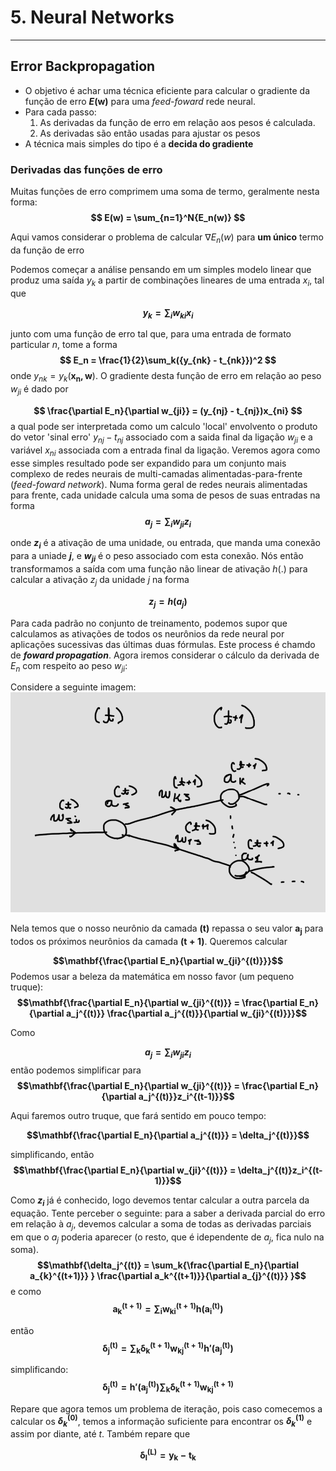 # 5. Neural Networks


---

## Error Backpropagation
- O objetivo é achar uma técnica eficiente para calcular o gradiente da função de erro **$E(\mathbf{w})$** para uma *feed-foward* rede neural.
- Para cada passo:
    1. As derivadas da função de erro em relação aos pesos é calculada.
    2. As derivadas são então usadas para ajustar os pesos 
- A técnica mais simples do tipo é a **decida do gradiente**


### Derivadas das funções de erro

Muitas funções de erro comprimem uma soma de termo, geralmente nesta forma:
**$$
E(w) = \sum_{n=1}^N{E_n(w)}
  $$**

Aqui vamos considerar o problema de calcular $\nabla E_n(w)$ para **um único** termo da função de erro

Podemos começar a análise pensando em um simples modelo linear que produz uma saída $y_k$ a partir de combinações lineares de uma entrada $x_i$, tal que

**$$
y_k = \sum_i{w_{ki}x_i}
  $$**

junto com uma função de erro tal que, para uma entrada de formato particular $n$, tome a forma 
**$$
E_n = \frac{1}{2}\sum_k({y_{nk} - t_{nk}})^2
  $$**
onde $y_{nk} = y_k(\mathbf{x_n,w} )$. O gradiente desta função de erro em relação ao peso $w_{ji}$ é dado por

**$$
\frac{\partial E_n}{\partial w_{ji}} = (y_{nj} - t_{nj})x_{ni}  
  $$**
a qual pode ser interpretada como um calculo 'local' envolvento o produto do vetor 'sinal erro' $y_{nj} - t_{nj}$ associado com a saida final da ligação $w_{ji}$ e a variável $x_{ni}$ associada com a entrada final da ligação.
Veremos agora como esse simples resultado pode ser expandido para um conjunto mais complexo de redes neurais de multi-camadas alimentadas-para-frente (*feed-foward network*).
Numa forma geral de redes neurais alimentadas para frente, cada unidade calcula uma soma de pesos de suas entradas na forma 
**$$
  a_j = \sum_i{w_{ji}z_{i}}
  $$**

onde **$z_i$** é a ativação de uma unidade, ou entrada, que manda uma conexão para a uniade **$j$**, e **$w_{ji}$** é o peso associado com esta conexão. Nós então transformamos a saída com uma função não linear de ativação $h(.)$ para calcular a ativação $z_j$ da unidade $j$ na forma

**$$z_j = h(a_j)$$**

Para cada padrão no conjunto de treinamento, podemos supor que calculamos as ativações de todos os neurônios da rede neural por aplicações sucessivas das últimas duas fórmulas. Este process é chamdo de ***foward propagation***.
Agora iremos considerar o cálculo da derivada de $E_n$ com respeito ao peso $w_{ji}$:

Considere a seguinte imagem:
![alt text]({71530A23-93FE-465E-BAE7-E6D9DBADD984}.png)

Nela temos que o nosso neurônio da camada **$\mathbf{(t)}$** repassa o seu valor **$\mathbf{a_j}$** para todos os próximos neurônios da camada 
**$\mathbf{(t+1)}$**. Queremos calcular 

**$$\mathbf{\frac{\partial E_n}{\partial w_{ji}^{(t)}}}$$**
Podemos usar a beleza da matemática em nosso favor (um pequeno truque):
**$$\mathbf{\frac{\partial E_n}{\partial w_{ji}^{(t)}} = \frac{\partial E_n}{\partial a_j^{(t)}} \frac{\partial a_j^{(t)}}{\partial w_{ji}^{(t)}}}$$**

Como

**$$
  a_j = \sum_i{w_{ji}z_{i}}
  $$**
então podemos simplificar para 
**$$\mathbf{\frac{\partial E_n}{\partial w_{ji}^{(t)}} =  \frac{\partial E_n}{\partial a_j^{(t)}}z_i^{(t-1)}}$$**

Aqui faremos outro truque, que fará sentido em pouco tempo:

**$$\mathbf{\frac{\partial E_n}{\partial a_j^{(t)}} = \delta_j^{(t)}}$$**

simplificando, então
**$$\mathbf{\frac{\partial E_n}{\partial w_{ji}^{(t)}} =  \delta_j^{(t)}z_i^{(t-1)}}$$**

Como **$z_i$** já é conhecido, logo devemos tentar calcular a outra parcela da equação. Tente perceber o seguinte: para a saber a derivada parcial do erro em relação à $a_j$, devemos calcular a soma de todas as derivadas parciais em que o $a_j$ poderia aparecer (o resto, que é idependente de $a_j$, fica nulo na soma).
**$$\mathbf{\delta_j^{(t)} = \sum_k{\frac{\partial E_n}{\partial a_{k}^{(t+1)}} } \frac{\partial a_k^{(t+1)}}{\partial a_{j}^{(t)}} }$$**
e como 
**$$\mathbf{a_k^{(t+1)} = \sum_i{w_{ki}^{(t+1)}h(a_i^{(t)})}}$$**

então 
**$$\mathbf{\delta_j^{(t)} = \sum_k{\delta_k^{(t+1)}}w_{kj}^{(t+1)}h'(a_j^{(t)})}$$**

simplificando:
**$$\mathbf{\delta_j^{(t)} = h'(a_j^{(t)})\sum_k{\delta_k^{(t+1)}}w_{kj}^{(t+1)}}$$**

Repare  que agora temos um problema de iteração, pois caso comecemos a calcular os **$\delta_k^{(0)}$**, temos a informação suficiente para encontrar os **$\delta_k^{(1)}$** e assim por diante, até $t$. Também repare que 


**$$\mathbf{\delta_l^{(L)} = y_k - t_k}$$**

**$\mathbf{}$**